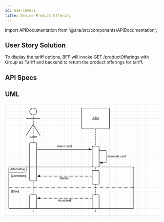 ```yaml
---
id: use-case-1
title: Device Product Offering
---
```

import APIDocumentation from '@site/src/components/APIDocumentation';

## User Story Solution
To display the tariff options, BFF will invoke GET /productOfferings with Group as Tariff and backend to return the product offerings for tariff.

## API Specs

<APIDocumentation apiKey="DeviceProductOfferingAPI" />

## UML

<!-- ![Some Diagram](/path/to/file.puml) -->


![Docs Version Dropdown](./img/docsVersionDropdown.png)



